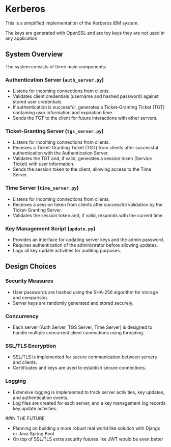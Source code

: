 # Kerberos
This is a simplified implementation of the Kerberos IBM system.

The keys are generated with OpenSSL and are toy keys they are not used in any application

## System Overview
The system consists of three main components:

### Authentication Server (`auth_server.py`)
- Listens for incoming connections from clients.
- Validates client credentials (username and hashed password) against stored user credentials.
- If authentication is successful, generates a Ticket-Granting Ticket (TGT) containing user information and expiration time.
- Sends the TGT to the client for future interactions with other servers.

### Ticket-Granting Server (`tgs_server.py`)
- Listens for incoming connections from clients.
- Receives a Ticket-Granting Ticket (TGT) from clients after successful authentication with the Authentication Server.
- Validates the TGT and, if valid, generates a session token (Service Ticket) with user information.
- Sends the session token to the client, allowing access to the Time Server.

### Time Server (`time_server.py`)
- Listens for incoming connections from clients.
- Receives a session token from clients after successful validation by the Ticket-Granting Server.
- Validates the session token and, if valid, responds with the current time.

### Key Management Script (`update.py`)
- Provides an interface for updating server keys and the admin password.
- Requires authentication of the administrator before allowing updates.
- Logs all key update activities for auditing purposes.

## Design Choices

### Security Measures
- User passwords are hashed using the SHA-256 algorithm for storage and comparison.
- Server keys are randomly generated and stored securely.

### Concurrency
- Each server (Auth Server, TGS Server, Time Server) is designed to handle multiple concurrent client connections using threading.

### SSL/TLS Encryption
- SSL/TLS is implemented for secure communication between servers and clients.
- Certificates and keys are used to establish secure connections.

### Logging
- Extensive logging is implemented to track server activities, key updates, and authentication events.
- Log files are created for each server, and a key management log records key update activities.




##IN THE FUTURE
- Planning on building a more robust real world like solution with Django or Java Spring Boot
- On top of SSL/TLS extra security futures like JWT would be even better
